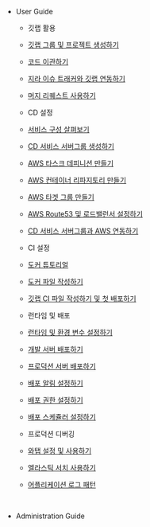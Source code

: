 - User Guide
  - 깃랩 활용
   - [깃랩 그룹 및 프로젝트 생성하기](user/git-00.md)
   - [코드 이관하기](user/git-01.md)
   - [지라 이슈 트래커와 깃랩 연동하기](user/git-02.md)
   - [머지 리퀘스트 사용하기](user/git-03.md)
  
  - CD 설정
   - [서비스 구성 살펴보기](user/cd-00.md)
   - [CD 서비스 서버그룹 생성하기](user/cd-01.md)
   - [AWS 타스크 데피니션 만들기](user/cd-02.md)
   - [AWS 컨테이너 리파지토리 만들기](user/cd-03.md)
   - [AWS 타겟 그룹 만들기](user/cd-04.md)
   - [AWS Route53 및 로드밸런서 설정하기](user/cd-05.md)
   - [CD 서비스 서버그룹과 AWS 연동하기](user/cd-06.md)
   
  - CI 설정
   - [도커 튜토리얼](user/ci-00.md)
   - [도커 파일 작성하기](user/ci-01.md)
   - [깃랩 CI 파일 작성하기 및 첫 배포하기](user/ci-02.md)
   
  - 런타임 및 배포
   - [런타임 및 환경 변수 설정하기](user/deploy-00.md)
   - [개발 서버 배포하기](user/deploy-01.md)
   - [프로덕션 서버 배포하기](user/deploy-02.md)
   - [배포 알림 설정하기](user/deploy-03.md)
   - [배포 권한 설정하기](user/deploy-04.md)
   - [배포 스케쥴러 설정하기](user/deploy-05.md)
  
  - 프로덕션 디버깅
   - [와탭 설정 및 사용하기](user/monitoring-00.md)
   - [엘라스틱 서치 사용하기](user/monitoring-01.md)
   - [어플리케이션 로그 패턴](user/monitoring-02.md)

<br>

- Administration Guide
  

